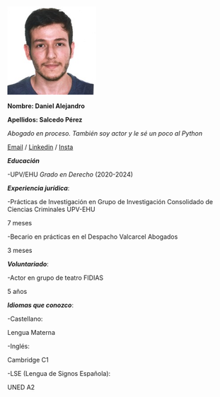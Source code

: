![main](/mifotito.jpeg)

**Nombre: Daniel Alejandro** 

**Apellidos: Salcedo Pérez**

*Abogado en proceso. También soy actor y le sé un poco al Python*

[Email](trabajosdedanielalejandro@gmail.com) / [Linkedin](https://es.linkedin.com/in/d-alejandro-salcedo-p) / [Insta](https://www.instagram.com/alejokawaii/)

***Educación***

  -UPV/EHU *Grado en Derecho* (2020-2024)

***Experiencia jurídica***:

  -Prácticas de Investigación en Grupo de Investigación Consolidado de Ciencias Criminales UPV-EHU 
  
  7 meses

  -Becario en prácticas en el Despacho Valcarcel Abogados
    
  3 meses

***Voluntariado***:

  -Actor en grupo de teatro FIDIAS
  
  5 años

***Idiomas que conozco***:

  -Castellano: 
  
  Lengua Materna
  
  -Inglés: 
  
  Cambridge C1
  
  -LSE (Lengua de Signos Española):
  
  UNED A2  
